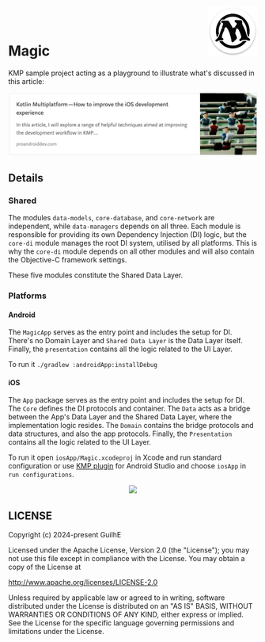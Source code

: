 <img src="/media/icon.png" width="100" align="right"></br></br>

# Magic

KMP sample project acting as a playground to illustrate what's discussed in this article:
<p>
 <a href="https://guidelgado.medium.com/fa8cb2c1aa92"><img src="/media/banner.png" width="692"></a></br>
</p>

## Details

### Shared

The modules `data-models`, `core-database`, and `core-network` are independent, while `data-managers` depends on all three.
Each module is responsible for providing its own Dependency Injection (DI) logic, but the `core-di` module manages the root DI system, utilised by all platforms.
This is why the `core-di` module depends on all other modules and will also contain the Objective-C framework settings.  

These five modules constitute the Shared Data Layer.

### Platforms

#### Android

The `MagicApp` serves as the entry point and includes the setup for DI. There's no Domain Layer and `Shared Data Layer` is the Data Layer itself. Finally, the `presentation` contains all the logic related to the UI Layer.

To run it `./gradlew :androidApp:installDebug`

#### iOS

The `App` package serves as the entry point and includes the setup for DI. 
The `Core` defines the DI protocols and container. The `Data` acts as a bridge between the App's Data Layer and the Shared Data Layer, where the implementation logic resides. 
The `Domain` contains the bridge protocols and data structures, and also the app protocols. Finally, the `Presentation` contains all the logic related to the UI Layer.

To run it open `iosApp/Magic.xcodeproj` in Xcode and run standard configuration or use [KMP plugin](https://plugins.jetbrains.com/plugin/14936-kotlin-multiplatform) for Android Studio and choose `iosApp` in `run configurations`.

<p align="center">
 <img src="/media/deck-combine.gif">   
</p>

## LICENSE

Copyright (c) 2024-present GuilhE

Licensed under the Apache License, Version 2.0 (the "License"); you may not use this file except in compliance with the License. You may obtain a copy
of the License at

<http://www.apache.org/licenses/LICENSE-2.0>

Unless required by applicable law or agreed to in writing, software distributed under the License is distributed on an "AS IS" BASIS, WITHOUT
WARRANTIES OR CONDITIONS OF ANY KIND, either express or implied. See the License for the specific language governing permissions and limitations under
the License.
